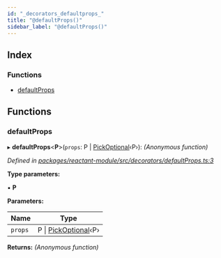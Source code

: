 ```yaml
---
id: "_decorators_defaultprops_"
title: "@defaultProps()"
sidebar_label: "@defaultProps()"
---
```


## Index

### Functions

* [defaultProps](_decorators_defaultprops_.md#defaultprops)

## Functions

###  defaultProps

▸ **defaultProps**<**P**>(`props`: P | [PickOptional](_interfaces_.md#pickoptional)‹P›): *(Anonymous function)*

*Defined in [packages/reactant-module/src/decorators/defaultProps.ts:3](https://github.com/unadlib/reactant/blob/9b7ec31/packages/reactant-module/src/decorators/defaultProps.ts#L3)*

**Type parameters:**

▪ **P**

**Parameters:**

Name | Type |
------ | ------ |
`props` | P &#124; [PickOptional](_interfaces_.md#pickoptional)‹P› |

**Returns:** *(Anonymous function)*
